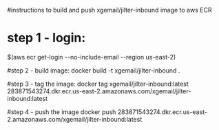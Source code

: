 #instructions to build and push xgemail/jilter-inbound image to aws ECR
# step 1 - login: 
$(aws ecr get-login --no-include-email --region us-east-2)

#step 2 - build image:
docker build -t xgemail/jilter-inbound .

#step 3 - tag the image:
docker tag xgemail/jilter-inbound:latest 283871543274.dkr.ecr.us-east-2.amazonaws.com/xgemail/jilter-inbound:latest

#step 4 - push the image
docker push 283871543274.dkr.ecr.us-east-2.amazonaws.com/xgemail/jilter-inbound:latest